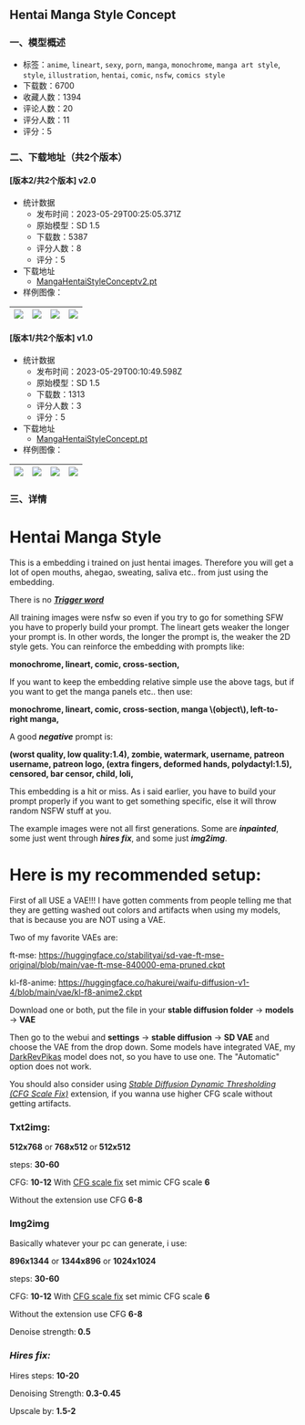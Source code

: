 ## Hentai Manga Style Concept
### 一、模型概述

- 标签：`anime`, `lineart`, `sexy`, `porn`, `manga`, `monochrome`, `manga art style`, `style`, `illustration`, `hentai`, `comic`, `nsfw`, `comics style`
- 下载数：6700
- 收藏人数：1394
- 评论人数：20
- 评分人数：11
- 评分：5

### 二、下载地址（共2个版本）

#### [版本2/共2个版本] v2.0

- 统计数据
  - 发布时间：2023-05-29T00:25:05.371Z
  - 原始模型：SD 1.5
  - 下载数：5387
  - 评分人数：8
  - 评分：5
- 下载地址
  - [MangaHentaiStyleConceptv2.pt](https://civitai.com/api/download/models/84156)
- 样例图像：

| <img src="https://image.civitai.com/xG1nkqKTMzGDvpLrqFT7WA/7ae8fe42-c8b5-4206-a578-9753a313b0dc/width=450/949983.jpeg" /> | <img src="https://image.civitai.com/xG1nkqKTMzGDvpLrqFT7WA/07866807-db7e-43b2-aefe-e39ac6ef38a2/width=450/950256.jpeg" /> | <img src="https://image.civitai.com/xG1nkqKTMzGDvpLrqFT7WA/da32b8bb-dd78-4256-9159-1dfb5b5531bc/width=450/949963.jpeg" /> | <img src="https://image.civitai.com/xG1nkqKTMzGDvpLrqFT7WA/82b85379-308d-4a11-a03b-5dd5d4f2e201/width=450/949986.jpeg" /> |
| ---- | ---- | ---- | ---- |

#### [版本1/共2个版本] v1.0

- 统计数据
  - 发布时间：2023-05-29T00:10:49.598Z
  - 原始模型：SD 1.5
  - 下载数：1313
  - 评分人数：3
  - 评分：5
- 下载地址
  - [MangaHentaiStyleConcept.pt](https://civitai.com/api/download/models/79692)
- 样例图像：

| <img src="https://image.civitai.com/xG1nkqKTMzGDvpLrqFT7WA/40e4c5e8-0700-4638-87fb-6607d97513f5/width=450/894496.jpeg" /> | <img src="https://image.civitai.com/xG1nkqKTMzGDvpLrqFT7WA/864fa5f3-e7f3-4545-9a77-e634ecb4a0a1/width=450/894222.jpeg" /> | <img src="https://image.civitai.com/xG1nkqKTMzGDvpLrqFT7WA/967b827f-84fe-459a-9cf2-3381f4bc7f53/width=450/894223.jpeg" /> | <img src="https://image.civitai.com/xG1nkqKTMzGDvpLrqFT7WA/cc57fba9-fe9f-4d98-834d-2c2190fa7288/width=450/894217.jpeg" /> |
| ---- | ---- | ---- | ---- |


### 三、详情
<h1>Hentai Manga Style</h1><p>This is a embedding i trained on just hentai images. Therefore you will get a lot of open mouths, ahegao, sweating, saliva etc.. from just using the embedding.</p><p></p><p>There is no <strong><em><u>Trigger word</u></em></strong></p><p></p><p>All training images were nsfw so even if you try to go for something SFW you have to properly build your prompt. The lineart gets weaker the longer your prompt is. In other words, the longer the prompt is, the weaker the 2D style gets. You can reinforce the embedding with prompts like:</p><p></p><p><strong>monochrome, lineart, comic, cross-section,</strong></p><p></p><p>If you want to keep the embedding relative simple use the above tags, but if you want to get the manga panels etc.. then use:</p><p></p><p><strong>monochrome, lineart, comic, cross-section, manga \(object\), left-to-right manga,</strong></p><p></p><p>A good <strong><em>negative</em></strong> prompt is:</p><p></p><p><strong>(worst quality, low quality:1.4), zombie, watermark, username, patreon username, patreon logo, (extra fingers, deformed hands, polydactyl:1.5), censored, bar censor, child, loli,</strong></p><p></p><p>This embedding is a hit or miss. As i said earlier, you have to build your prompt properly if you want to get something specific, else it will throw random NSFW stuff at you.</p><p></p><p>The example images were not all first generations. Some are <strong><em>inpainted</em></strong>, some just went through <strong><em>hires fix</em></strong>, and some just <strong><em>img2img</em></strong>.</p><p></p><h1><strong>Here is my recommended setup:</strong></h1><p>First of all USE a VAE!!! I have gotten comments from people telling me that they are getting washed out colors and artifacts when using my models, that is because you are NOT using a VAE.</p><p>Two of my favorite VAEs are:</p><p>ft-mse: <a target="_blank" rel="ugc" href="https://huggingface.co/stabilityai/sd-vae-ft-mse-original/blob/main/vae-ft-mse-840000-ema-pruned.ckpt">https://huggingface.co/stabilityai/sd-vae-ft-mse-original/blob/main/vae-ft-mse-840000-ema-pruned.ckpt</a></p><p>kl-f8-anime: <a target="_blank" rel="ugc" href="https://huggingface.co/hakurei/waifu-diffusion-v1-4/blob/main/vae/kl-f8-anime2.ckpt">https://huggingface.co/hakurei/waifu-diffusion-v1-4/blob/main/vae/kl-f8-anime2.ckpt</a></p><p>Download one or both, put the file in your <strong>stable diffusion folder</strong> -&gt; <strong>models</strong> -&gt; <strong>VAE</strong></p><p>Then go to the webui and <strong>settings</strong> -&gt; <strong>stable diffusion</strong> -&gt; <strong>SD VAE</strong> and choose the VAE from the drop down. Some models have integrated VAE, my <a target="_blank" rel="ugc" href="https://civitai.com/models/53215/darkrevpikas">DarkRevPikas</a> model does not, so you have to use one. The "Automatic" option does not work.</p><p></p><p>You should also consider using <a target="_blank" rel="ugc" href="https://github.com/mcmonkeyprojects/sd-dynamic-thresholding"><em>Stable Diffusion Dynamic Thresholding (CFG Scale Fix)</em></a><em> </em>extension<em>, </em>if you wanna use higher CFG scale without getting artifacts.</p><p></p><h3><strong>Txt2img:</strong></h3><p><strong>512x768</strong> or <strong>768x512 </strong>or<strong> 512x512</strong></p><p>steps: <strong>30-60</strong></p><p>CFG: <strong>10-12</strong> With <a target="_blank" rel="ugc" href="https://github.com/mcmonkeyprojects/sd-dynamic-thresholding">CFG scale fix</a> set mimic CFG scale <strong>6</strong></p><p>Without the extension use CFG <strong>6-8</strong></p><p></p><h3><strong>Img2img</strong></h3><p>Basically whatever your pc can generate, i use:</p><p><strong>896x1344</strong> or <strong>1344x896</strong> or <strong>1024x1024</strong></p><p>steps: <strong>30-60</strong></p><p>CFG: <strong>10-12</strong> With <a target="_blank" rel="ugc" href="https://github.com/mcmonkeyprojects/sd-dynamic-thresholding">CFG scale fix</a> set mimic CFG scale <strong>6</strong></p><p>Without the extension use CFG <strong>6-8</strong></p><p>Denoise strength:<strong> 0.5</strong></p><p></p><h3><strong><em>Hires fix:</em></strong></h3><p>Hires steps: <strong>10-20</strong></p><p>Denoising Strength: <strong>0.3-0.45</strong></p><p>Upscale by: <strong>1.5-2</strong></p>